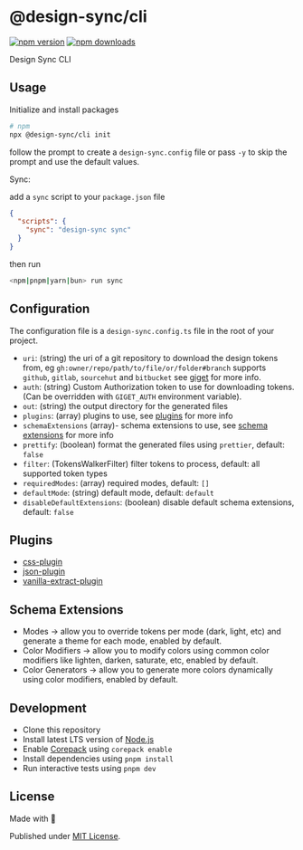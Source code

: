 # @design-sync/cli

[![npm version][npm-version-src]][npm-version-href]
[![npm downloads][npm-downloads-src]][npm-downloads-href]
<!-- [![bundle][bundle-src]][bundle-href]
[![Codecov][codecov-src]][codecov-href] -->

Design Sync CLI

## Usage

Initialize and install packages

```sh
# npm
npx @design-sync/cli init
```

follow the prompt to create a `design-sync.config` file or pass `-y` to skip the prompt and use the default values.

Sync:

add a `sync` script to your `package.json` file

```json
{
  "scripts": {
    "sync": "design-sync sync"
  }
}
```

then run

```sh
<npm|pnpm|yarn|bun> run sync
```

## Configuration

The configuration file is a `design-sync.config.ts` file in the root of your project.

- `uri`: (string) the uri of a git repository to download the design tokens from, eg `gh:owner/repo/path/to/file/or/folder#branch` supports `github`, `gitlab`, `sourcehut` and `bitbucket` see [giget](https://github.com/unjs/giget) for more info.
- `auth`: (string) Custom Authorization token to use for downloading tokens. (Can be overridden with `GIGET_AUTH` environment variable).
- `out`: (string) the output directory for the generated files
- `plugins`: (array) plugins to use, see [plugins](#plugins) for more info
- `schemaExtensions` (array)- schema extensions to use, see [schema extensions](#schema-extensions) for more info
- `prettify`: (boolean) format the generated files using `prettier`, default: `false`
- `filter`: (TokensWalkerFilter) filter tokens to process, default: all supported token types
- `requiredModes`: (array) required modes, default: `[]`
- `defaultMode`: (string) default mode, default: `default`
- `disableDefaultExtensions`: (boolean) disable default schema extensions, default: `false`

## Plugins

- [css-plugin](../../packages/css-plugin/README.md)
- [json-plugin](../../packages/json-plugin/README.md)
- [vanilla-extract-plugin](../../packages/vanilla-extract-plugin/README.md)

## Schema Extensions

- Modes -> allow you to override tokens per mode (dark, light, etc) and generate a theme for each mode, enabled by default.
- Color Modifiers -> allow you to modify colors using common color modifiers like lighten, darken, saturate, etc, enabled by default.
- Color Generators  -> allow you to generate more colors dynamically using color modifiers, enabled by default.

## Development

- Clone this repository
- Install latest LTS version of [Node.js](https://nodejs.org/en/)
- Enable [Corepack](https://github.com/nodejs/corepack) using `corepack enable`
- Install dependencies using `pnpm install`
- Run interactive tests using `pnpm dev`

## License

Made with 💛

Published under [MIT License](./LICENSE).

<!-- Badges -->

[npm-version-src]: https://img.shields.io/npm/v/@design-sync/cli?style=flat&colorA=18181B&colorB=F0DB4F
[npm-version-href]: https://npmjs.com/package/@design-sync/cli
[npm-downloads-src]: https://img.shields.io/npm/dm/@design-sync/cli?style=flat&colorA=18181B&colorB=F0DB4F
[npm-downloads-href]: https://npmjs.com/package/@design-sync/cli
<!-- [codecov-src]: https://img.shields.io/codecov/c/gh/unjs/@design-sync/cli/main?style=flat&colorA=18181B&colorB=F0DB4F
[codecov-href]: https://codecov.io/gh/unjs/@design-sync/cli
[bundle-src]: https://img.shields.io/bundlephobia/minzip/@design-sync/cli?style=flat&colorA=18181B&colorB=F0DB4F
[bundle-href]: https://bundlephobia.com/result?p=@design-sync/cli -->
